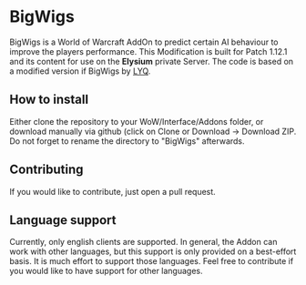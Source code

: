 # BigWigs
BigWigs is a World of Warcraft AddOn to predict certain AI behaviour to improve the players performance.
This Modification is built for Patch 1.12.1 and its content for use on the <b>Elysium</b> private Server. The code is based on a modified version if BigWigs by <a href="https://github.com/MOUZU/BigWigs">LYQ</a>.

## How to install
Either clone the repository to your WoW/Interface/Addons folder, or download manually via github (click on Clone or Download -> Download ZIP. Do not forget to rename the directory to "BigWigs" afterwards.

## Contributing
If you would like to contribute, just open a pull request.

## Language support
Currently, only english clients are supported. In general, the Addon can work with other languages, but this support is only provided on a best-effort basis. It is much effort to support those languages. Feel free to contribute if you would like to have support for other languages.
